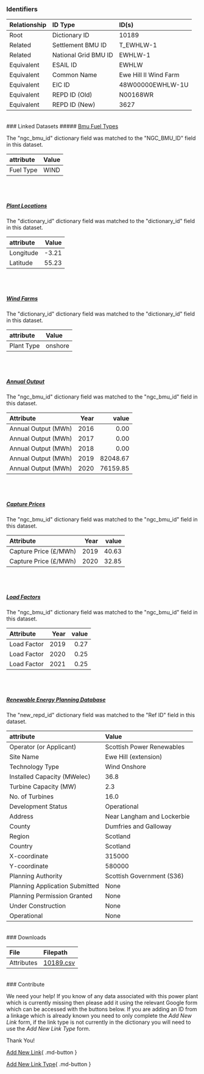 ### Identifiers

| Relationship   | ID Type              | ID(s)                 |
|:---------------|:---------------------|:----------------------|
| Root           | Dictionary ID        | 10189                 |
| Related        | Settlement BMU ID    | T_EWHLW-1             |
| Related        | National Grid BMU ID | EWHLW-1               |
| Equivalent     | ESAIL ID             | EWHLW                 |
| Equivalent     | Common Name          | Ewe Hill II Wind Farm |
| Equivalent     | EIC ID               | 48W00000EWHLW-1U      |
| Equivalent     | REPD ID (Old)        | N00168WR              |
| Equivalent     | REPD ID (New)        | 3627                  |

<br>
### Linked Datasets
##### <a href="https://osuked.github.io/Power-Station-Dictionary/datasets/bmu-fuel-types">Bmu Fuel Types</a>



The "ngc_bmu_id" dictionary field was matched to the "NGC_BMU_ID" field in this dataset.

| attribute   | Value   |
|:------------|:--------|
| Fuel Type   | WIND    |

<br><br>
##### <a href="https://osuked.github.io/Power-Station-Dictionary/datasets/plant-locations">Plant Locations</a>



The "dictionary_id" dictionary field was matched to the "dictionary_id" field in this dataset.

| attribute   |   Value |
|:------------|--------:|
| Longitude   |   -3.21 |
| Latitude    |   55.23 |

<br><br>
##### <a href="https://osuked.github.io/Power-Station-Dictionary/datasets/wind-farms">Wind Farms</a>



The "dictionary_id" dictionary field was matched to the "dictionary_id" field in this dataset.

| attribute   | Value   |
|:------------|:--------|
| Plant Type  | onshore |

<br><br>
##### <a href="https://osuked.github.io/Power-Station-Dictionary/datasets/annual-output">Annual Output</a>



The "ngc_bmu_id" dictionary field was matched to the "ngc_bmu_id" field in this dataset.

| Attribute           |   Year |    value |
|:--------------------|-------:|---------:|
| Annual Output (MWh) |   2016 |     0.00 |
| Annual Output (MWh) |   2017 |     0.00 |
| Annual Output (MWh) |   2018 |     0.00 |
| Annual Output (MWh) |   2019 | 82048.67 |
| Annual Output (MWh) |   2020 | 76159.85 |

<br><br>
##### <a href="https://osuked.github.io/Power-Station-Dictionary/datasets/capture-prices">Capture Prices</a>



The "ngc_bmu_id" dictionary field was matched to the "ngc_bmu_id" field in this dataset.

| Attribute             |   Year |   value |
|:----------------------|-------:|--------:|
| Capture Price (£/MWh) |   2019 |   40.63 |
| Capture Price (£/MWh) |   2020 |   32.85 |

<br><br>
##### <a href="https://osuked.github.io/Power-Station-Dictionary/datasets/load-factors">Load Factors</a>



The "ngc_bmu_id" dictionary field was matched to the "ngc_bmu_id" field in this dataset.

| Attribute   |   Year |   value |
|:------------|-------:|--------:|
| Load Factor |   2019 |    0.27 |
| Load Factor |   2020 |    0.25 |
| Load Factor |   2021 |    0.25 |

<br><br>
##### <a href="https://osuked.github.io/Power-Station-Dictionary/datasets/renewable-energy-planning-database">Renewable Energy Planning Database</a>



The "new_repd_id" dictionary field was matched to the "Ref ID" field in this dataset.

| attribute                      | Value                      |
|:-------------------------------|:---------------------------|
| Operator (or Applicant)        | Scottish Power Renewables  |
| Site Name                      | Ewe Hill (extension)       |
| Technology Type                | Wind Onshore               |
| Installed Capacity (MWelec)    | 36.8                       |
| Turbine Capacity (MW)          | 2.3                        |
| No. of Turbines                | 16.0                       |
| Development Status             | Operational                |
| Address                        | Near Langham and Lockerbie |
| County                         | Dumfries and Galloway      |
| Region                         | Scotland                   |
| Country                        | Scotland                   |
| X-coordinate                   | 315000                     |
| Y-coordinate                   | 580000                     |
| Planning Authority             | Scottish Government (S36)  |
| Planning Application Submitted | None                       |
| Planning Permission Granted    | None                       |
| Under Construction             | None                       |
| Operational                    | None                       |


<br>
### Downloads


| File       | Filepath                                                                              |
|:-----------|:--------------------------------------------------------------------------------------|
| Attributes | [10189.csv](https://osuked.github.io/Power-Station-Dictionary/object_attrs/10189.csv) |


<br>
### Contribute

We need your help! If you know of any data associated with this power plant which is currently missing then please add it using the relevant Google form which can be accessed with the buttons below.  If you are adding an ID from a linkage which is already known you need to only complete the *Add New Link* form, if the link type is not currently in the dictionary you will need to use the *Add New Link Type* form.

Thank You!

[Add New Link](https://docs.google.com/forms/d/e/1FAIpQLSc5jRsQ7NgiLLXbwo9PUdwTQyuqbRwThltG56-o6NVSe7E_nw/viewform?usp=pp_url&entry.251912331=10189){ .md-button }

[Add New Link Type](https://docs.google.com/forms/d/e/1FAIpQLSdQfLmfOR0Vw4Z7gDQAIhBbqIifd1RuSFPKmDQpROhOqjo7ew/viewform?usp=pp_url&entry.2141539628=10189){ .md-button }